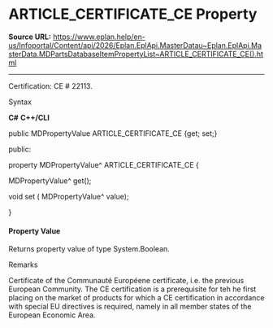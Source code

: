 # ARTICLE_CERTIFICATE_CE Property

**Source URL:** https://www.eplan.help/en-us/Infoportal/Content/api/2026/Eplan.EplApi.MasterDatau~Eplan.EplApi.MasterData.MDPartsDatabaseItemPropertyList~ARTICLE_CERTIFICATE_CE().html

---

Certification: CE # 22113.

Syntax

**C#**
**C++/CLI**


public MDPropertyValue ARTICLE_CERTIFICATE_CE {get; set;}

public:

property MDPropertyValue^ ARTICLE_CERTIFICATE_CE {

   MDPropertyValue^ get();

   void set (    MDPropertyValue^ value);

}


#### Property Value

Returns property value of type System.Boolean.

Remarks

Certificate of the Communauté Européene certificate, i.e. the previous European Community. The CE certification is a prerequisite for teh he first placing on the market of products for which a CE certification in accordance with special EU directives is required, namely in all member states of the European Economic Area.
